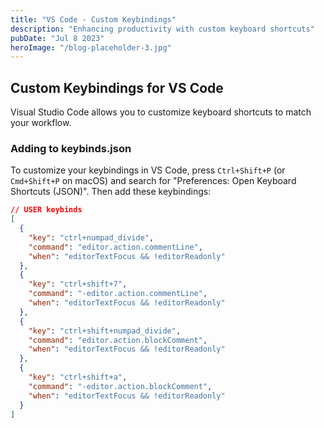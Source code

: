 ```yaml
---
title: "VS Code - Custom Keybindings"
description: "Enhancing productivity with custom keyboard shortcuts"
pubDate: "Jul 8 2023"
heroImage: "/blog-placeholder-3.jpg"
---
```


## Custom Keybindings for VS Code

Visual Studio Code allows you to customize keyboard shortcuts to match your workflow.

### Adding to keybinds.json

To customize your keybindings in VS Code, press `Ctrl+Shift+P` (or `Cmd+Shift+P` on macOS) and search for "Preferences: Open Keyboard Shortcuts (JSON)". Then add these keybindings:

```json
// USER keybinds
[
  {
    "key": "ctrl+numpad_divide",
    "command": "editor.action.commentLine",
    "when": "editorTextFocus && !editorReadonly"
  },
  {
    "key": "ctrl+shift+7",
    "command": "-editor.action.commentLine",
    "when": "editorTextFocus && !editorReadonly"
  },
  {
    "key": "ctrl+shift+numpad_divide",
    "command": "editor.action.blockComment",
    "when": "editorTextFocus && !editorReadonly"
  },
  {
    "key": "ctrl+shift+a",
    "command": "-editor.action.blockComment",
    "when": "editorTextFocus && !editorReadonly"
  }
]
```
